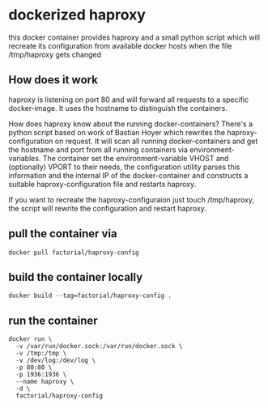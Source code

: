 # dockerized haproxy

this docker container provides haproxy and a small python script which will recreate its configuration from available docker hosts when the file /tmp/haproxy gets changed

## How does it work

haproxy is listening on port 80 and will forward all requests to a specific docker-image. It uses the hostname to distinguish the containers.

How does haproxy know about the running docker-containers? There's a python script based on work of Bastian Hoyer which rewrites the haproxy-configuration on request. It will scan all running docker-containers and get the hostname and port from all running containers via environment-variables. The container set the environment-variable VHOST and (optionally) VPORT to their needs, the configuration utility parses this information and the internal IP of the docker-container and constructs a suitable haproxy-configuration file and restarts haproxy.

If you want to recreate the haproxy-configuraion just touch /tmp/haproxy, the script will rewrite the configuration and restart haproxy.

## pull the container via

```
docker pull factorial/haproxy-config
```

## build the container locally

```
docker build --tag=factorial/haproxy-config .
```

## run the container

```
docker run \
  -v /var/run/docker.sock:/var/run/docker.sock \
  -v /tmp:/tmp \
  -v /dev/log:/dev/log \
  -p 80:80 \
  -p 1936:1936 \
  --name haproxy \
  -d \
  factorial/haproxy-config
```
